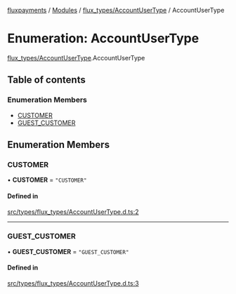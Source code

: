 [fluxpayments](../README.md) / [Modules](../modules.md) / [flux\_types/AccountUserType](../modules/flux_types_AccountUserType.md) / AccountUserType

# Enumeration: AccountUserType

[flux\_types/AccountUserType](../modules/flux_types_AccountUserType.md).AccountUserType

## Table of contents

### Enumeration Members

- [CUSTOMER](flux_types_AccountUserType.AccountUserType.md#customer)
- [GUEST\_CUSTOMER](flux_types_AccountUserType.AccountUserType.md#guest_customer)

## Enumeration Members

### CUSTOMER

• **CUSTOMER** = ``"CUSTOMER"``

#### Defined in

[src/types/flux_types/AccountUserType.d.ts:2](https://github.com/fluxpayments1/fluxpayments_api_ts/blob/04e1ffcb5aff57642b62dd938b8f3f584c8b091f/src/types/flux_types/AccountUserType.d.ts#L2)

___

### GUEST\_CUSTOMER

• **GUEST\_CUSTOMER** = ``"GUEST_CUSTOMER"``

#### Defined in

[src/types/flux_types/AccountUserType.d.ts:3](https://github.com/fluxpayments1/fluxpayments_api_ts/blob/04e1ffcb5aff57642b62dd938b8f3f584c8b091f/src/types/flux_types/AccountUserType.d.ts#L3)
